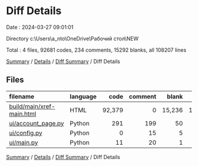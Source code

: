 # Diff Details

Date : 2024-03-27 09:01:01

Directory c:\\Users\\a_nto\\OneDrive\\Рабочий стол\\NEW

Total : 4 files,  92681 codes, 234 comments, 15292 blanks, all 108207 lines

[Summary](results.md) / [Details](details.md) / [Diff Summary](diff.md) / Diff Details

## Files
| filename | language | code | comment | blank | total |
| :--- | :--- | ---: | ---: | ---: | ---: |
| [build/main/xref-main.html](/build/main/xref-main.html) | HTML | 92,379 | 0 | 15,236 | 107,615 |
| [ui/account_page.py](/ui/account_page.py) | Python | 291 | 199 | 50 | 540 |
| [ui/config.py](/ui/config.py) | Python | 0 | 15 | 5 | 20 |
| [ui/main.py](/ui/main.py) | Python | 11 | 20 | 1 | 32 |

[Summary](results.md) / [Details](details.md) / [Diff Summary](diff.md) / Diff Details